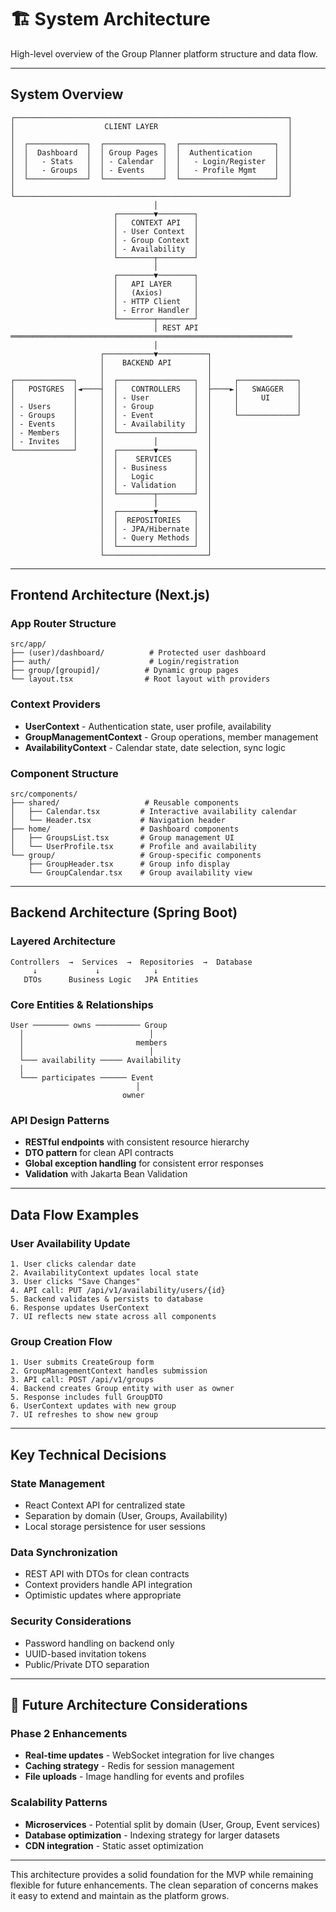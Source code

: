# 🏗️ System Architecture

High-level overview of the Group Planner platform structure and data flow.

---

## System Overview

```
┌─────────────────────────────────────────────────────────────┐
│                    CLIENT LAYER                             │
│                                                             │
│  ┌─────────────┐  ┌─────────────┐  ┌─────────────────────┐  │
│  │  Dashboard  │  │ Group Pages │  │  Authentication     │  │
│  │   - Stats   │  │ - Calendar  │  │   - Login/Register  │  │
│  │   - Groups  │  │ - Events    │  │   - Profile Mgmt    │  │
│  └─────────────┘  └─────────────┘  └─────────────────────┘  │
│                                                             │
└─────────────────────────────────────────────────────────────┘
                                │
                       ┌────────▼────────┐
                       │   CONTEXT API   │
                       │ - User Context  │
                       │ - Group Context │
                       │ - Availability  │
                       └────────┬────────┘
                                │
                       ┌────────▼────────┐
                       │   API LAYER     │
                       │   (Axios)       │
                       │ - HTTP Client   │
                       │ - Error Handler │
                       └────────┬────────┘
                                │ REST API
═══════════════════════════════════════════════════════════════
                                │
                    ┌───────────▼───────────┐
                    │    BACKEND API        │
                    │                       │
┌─────────────┐     │  ┌─────────────────┐  │     ┌─────────────┐
│   POSTGRES  │◄────┤  │   CONTROLLERS   │  ├────►│   SWAGGER   │
│             │     │  │ - User          │  │     │     UI      │
│ - Users     │     │  │ - Group         │  │     │             │
│ - Groups    │     │  │ - Event         │  │     └─────────────┘
│ - Events    │     │  │ - Availability  │  │
│ - Members   │     │  └─────────────────┘  │
│ - Invites   │     │           │           │
└─────────────┘     │  ┌────────▼────────┐  │
                    │  │    SERVICES     │  │
                    │  │ - Business      │  │
                    │  │   Logic         │  │
                    │  │ - Validation    │  │
                    │  └────────┬────────┘  │
                    │           │           │
                    │  ┌────────▼────────┐  │
                    │  │  REPOSITORIES   │  │
                    │  │ - JPA/Hibernate │  │
                    │  │ - Query Methods │  │
                    │  └─────────────────┘  │
                    └───────────────────────┘
```

---

## Frontend Architecture (Next.js)

### **App Router Structure**
```
src/app/
├── (user)/dashboard/          # Protected user dashboard
├── auth/                      # Login/registration
├── group/[groupid]/          # Dynamic group pages
└── layout.tsx                # Root layout with providers
```

### **Context Providers**
- **UserContext** - Authentication state, user profile, availability
- **GroupManagementContext** - Group operations, member management  
- **AvailabilityContext** - Calendar state, date selection, sync logic

### **Component Structure**
```
src/components/
├── shared/                   # Reusable components
│   ├── Calendar.tsx         # Interactive availability calendar
│   └── Header.tsx           # Navigation header
├── home/                    # Dashboard components
│   ├── GroupsList.tsx       # Group management UI
│   └── UserProfile.tsx      # Profile and availability
└── group/                   # Group-specific components
    ├── GroupHeader.tsx      # Group info display
    └── GroupCalendar.tsx    # Group availability view
```

---

## Backend Architecture (Spring Boot)

### **Layered Architecture**
```
Controllers  →  Services  →  Repositories  →  Database
     ↓             ↓            ↓
   DTOs      Business Logic   JPA Entities
```

### **Core Entities & Relationships**
```
User ──────── owns ────────── Group
  │                            │
  │                         members
  │                            │
  └─── availability ───── Availability
  │
  └─── participates ────── Event
                            │
                         owner
```

### **API Design Patterns**
- **RESTful endpoints** with consistent resource hierarchy
- **DTO pattern** for clean API contracts
- **Global exception handling** for consistent error responses
- **Validation** with Jakarta Bean Validation

---

## Data Flow Examples

### **User Availability Update**
```
1. User clicks calendar date
2. AvailabilityContext updates local state
3. User clicks "Save Changes"  
4. API call: PUT /api/v1/availability/users/{id}
5. Backend validates & persists to database
6. Response updates UserContext
7. UI reflects new state across all components
```

### **Group Creation Flow**
```
1. User submits CreateGroup form
2. GroupManagementContext handles submission
3. API call: POST /api/v1/groups
4. Backend creates Group entity with user as owner
5. Response includes full GroupDTO
6. UserContext updates with new group
7. UI refreshes to show new group
```

---

## Key Technical Decisions

### **State Management**
- React Context API for centralized state
- Separation by domain (User, Groups, Availability)
- Local storage persistence for user sessions

### **Data Synchronization**
- REST API with DTOs for clean contracts
- Context providers handle API integration
- Optimistic updates where appropriate

### **Security Considerations**  
- Password handling on backend only
- UUID-based invitation tokens
- Public/Private DTO separation

---

## 🚀 Future Architecture Considerations

### **Phase 2 Enhancements**
- **Real-time updates** - WebSocket integration for live changes
- **Caching strategy** - Redis for session management
- **File uploads** - Image handling for events and profiles

### **Scalability Patterns**
- **Microservices** - Potential split by domain (User, Group, Event services)
- **Database optimization** - Indexing strategy for larger datasets  
- **CDN integration** - Static asset optimization

---

This architecture provides a solid foundation for the MVP while remaining flexible for future enhancements. The clean separation of concerns makes it easy to extend and maintain as the platform grows.
